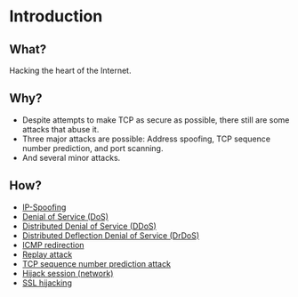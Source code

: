 # Introduction

## What?

Hacking the heart of the Internet.

## Why?

* Despite attempts to make TCP as secure as possible, there still are some attacks that abuse it.
* Three major attacks are possible: Address spoofing, TCP sequence number prediction, and port scanning.
* And several minor attacks.

## How?

* [IP-Spoofing](IP-spoofing.md)
* [Denial of Service (DoS)](DoS.md)
* [Distributed Denial of Service (DDoS)](DDoS.md)
* [Distributed Deflection Denial of Service (DrDoS)](DrDoS.md)
* [ICMP redirection](ICMP-redirection.md)
* [Replay attack](Replay-attack.md)
* [TCP sequence number prediction attack](TCP-SNP.md)
* [Hijack session (network)](Hijack-network-session.md)
* [SSL hijacking](SSL-hijacking.md)


